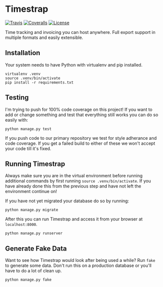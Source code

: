 Timestrap
=========

[![Travis][travis-shield]][travis-link] [![Coveralls][coveralls-shield]][coveralls-link]  [![License][license-shield]][license-link]

Time tracking and invoicing you can host anywhere. Full export support in
multiple formats and easily extensible.


Installation
------------

Your system needs to have Python with virtualenv and pip installed.

    virtualenv .venv
    source .venv/bin/activate
    pip install -r requirements.txt


Testing
-------

I'm trying to push for 100% code coverage on this project! If you want to add
or change something and test that everything still works you can do so easily
with:

    python manage.py test

If you push code to our primary repository we test for style adherance and code
coverage. If you get a failed build to either of these we won't accept your
code till it's fixed.


Running Timestrap
-----------------

Always make sure you are in the virtual environment before running additional
commands by first running `source .venv/bin/activate`. If you have already done
this from the previous step and have not left the environment continue on!

If you have not yet migrated your database do so by running:

    python manage.py migrate

After this you can run Timestrap and access it from your browser at
`localhost:8000`.

    python manage.py runserver


Generate Fake Data
------------------

Want to see how Timestrap would look after being used a while? Run `fake` to
generate some data. Don't run this on a production database or you'll have to
do a lot of clean up.

    python manage.py fake


[travis-shield]: https://img.shields.io/travis/overshard/timestrap.svg?style=flat-square
[travis-link]: https://travis-ci.org/overshard/timestrap
[coveralls-shield]: https://img.shields.io/coveralls/overshard/timetrap.svg?style=flat-square
[coveralls-link]: https://coveralls.io/github/overshard/timestrap
[license-shield]: https://img.shields.io/github/license/overshard/timestrap.svg?style=flat-square
[license-link]: https://github.com/overshard/timestrap/blob/master/LICENSE.md
